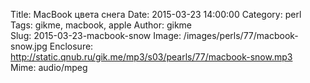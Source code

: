 Title: MacBook цвета снега
Date: 2015-03-23 14:00:00 
Category: perl  
Tags: gikme, macbook, apple
Author: gikme  
Slug: 2015-03-23-macbook-snow
Image: /images/perls/77/macbook-snow.jpg
Enclosure: http://static.qnub.ru/gik.me/mp3/s03/pearls/77/macbook-snow.mp3  
Mime: audio/mpeg


